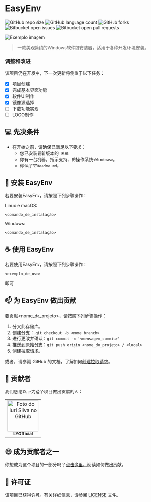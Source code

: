# EasyEnv

![GitHub repo size](https://img.shields.io/github/repo-size/LYOfficial/EasyEnv?style=for-the-badge)
![GitHub language count](https://img.shields.io/github/languages/count/LYOfficial/EasyEnv?style=for-the-badge)
![GitHub forks](https://img.shields.io/github/forks/LYOfficial/EasyEnv?style=for-the-badge)
![Bitbucket open issues](https://img.shields.io/bitbucket/issues/LYOfficial/EasyEnv?style=for-the-badge)
![Bitbucket open pull requests](https://img.shields.io/bitbucket/pr-raw/LYOfficial/EasyEnv?style=for-the-badge)

<img src="imagem.png" alt="Exemplo imagem">

> 一款美观简约的Windows软件包安装器，适用于各种开发环境安装。

### 调整和改进

该项目仍在开发中，下一次更新将侧重于以下任务：

- [x] 项目创建
- [x] 完成基本界面功能
- [x] 软件UI制作
- [x] 镜像源选择
- [ ] 下载功能实现
- [ ] LOGO制作

## 💻 先决条件

- 在开始之前，请确保已满足以下要求：
  - 您已安装最新版本的` 系统`
  - 你有一台机器。指示支持、的操作系统`<Windows>`。
  - 你读了它`Readme.md`。

## 🚀 安装 EasyEnv

若要安装EasyEnv，请按照下列步骤操作：

Linux e macOS:

```
<comando_de_instalação>
```

Windows:

```
<comando_de_instalação>
```

## ☕ 使用 EasyEnv

若要使用EasyEnv，请按照下列步骤操作：

```
<exemplo_de_uso>
```

即可

## 📫 为 EasyEnv 做出贡献

要贡献<nome_do_projeto>，请按照下列步骤操作：

1. 分叉此存储库。
2. 创建分支：.`git checkout -b <nome_branch>`
3. 进行更改并确认：`git commit -m '<mensagem_commit>'`
4. 推送到原始分支：`git push origin <nome_do_projeto> / <local>`
5. 创建拉取请求。

或者，请参阅 GitHub 的文档，了解如何[创建拉取请求](https://help.github.com/en/github/collaborating-with-issues-and-pull-requests/creating-a-pull-request)。

## 🤝 贡献者

我们感谢以下为这个项目做出贡献的人：

<table>
  <tr>
    <td align="center">
      <a href="#" title="defina o título do link">
        <img src="https://avatars.githubusercontent.com/u/79127081?v=4" width="100px;" alt="Foto do Iuri Silva no GitHub"/><br>
        <sub>
          <b>LYOfficial</b>
        </sub>
      </a>
    </td>
    
  </tr>
</table>


## 😄 成为贡献者之一

你想成为这个项目的一部分吗？[点击这里，](https://github.com/LYOfficial/EasyEnv/blob/main/repositorio/CONTRIBUTING.md)阅读如何做出贡献。

## 📝 许可证

该项目已获得许可。有关详细信息，请参阅 [LICENSE](https://github.com/LYOfficial/EasyEnv/blob/main/repositorio/LICENSE.md) 文件。
